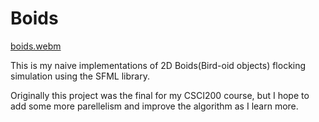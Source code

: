 # Boids

[boids.webm](https://github.com/user-attachments/assets/84fe1981-549e-4702-8b92-d88ba274079b)

This is my naive implementations of 2D Boids(Bird-oid objects) flocking simulation using the SFML library. 

Originally this project was the final for my CSCI200 course, but I hope to add some more parellelism and improve the algorithm as I learn more.
